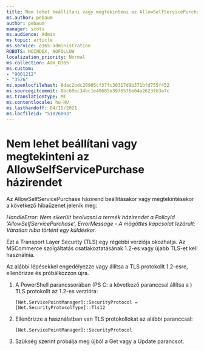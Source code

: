 ```yaml
---
title: Nem lehet beállítani vagy megtekinteni az AllowSelfServicePurchase házirendet
ms.author: pebaum
author: pebaum
manager: scotv
ms.audience: Admin
ms.topic: article
ms.service: o365-administration
ROBOTS: NOINDEX, NOFOLLOW
localization_priority: Normal
ms.collection: Adm_O365
ms.custom:
- "9001212"
- "3526"
ms.openlocfilehash: 8dac2bdc20905cf37fc30317d9b371bfd755f452
ms.sourcegitcommit: 8bc60ec34bc1e40685e3976576e04a2623f63a7c
ms.translationtype: MT
ms.contentlocale: hu-HU
ms.lasthandoff: 04/15/2021
ms.locfileid: "51826093"
---
```

# <a name="unable-to-set-or-view-the-allowselfservicepurchase-policy"></a>Nem lehet beállítani vagy megtekinteni az AllowSelfServicePurchase házirendet

Az AllowSelfServicePurchase házirend beállításakor vagy megtekintésekor a következő hibaüzenet jelenik meg:

*HandleError: Nem sikerült beolvasni a termék házirendet a PolicyId 'AllowSelfServicePurchase', ErrorMessage - A mögöttes kapcsolat lezárult: Váratlan hiba történt egy küldéskor.*

Ezt a Transport Layer Security (TLS) egy régebbi verziója okozhatja. Az MSCommerce szolgáltatás csatlakoztatásának 1.2-es vagy újabb TLS-et kell használnia.  

Az alábbi lépésekkel engedélyezze vagy állítsa a TLS protokollt 1.2-esre, ellenőrizze és próbálkozzon újra.
 1. A PowerShell parancssorában (PS C: a következő paranccsal állítsa a \) TLS protokollt az 1.2-es verzióra:

    `[Net.ServicePointManager]::SecurityProtocol = [Net.SecurityProtocolType]::Tls12`

2. Ellenőrizze a használatban van TLS protokollokat az alábbi paranccsal:

    `[Net.ServicePointManager]::SecurityProtocol` 

3. Szükség szerint próbálja meg újból a Get vagy a Update parancsot.

